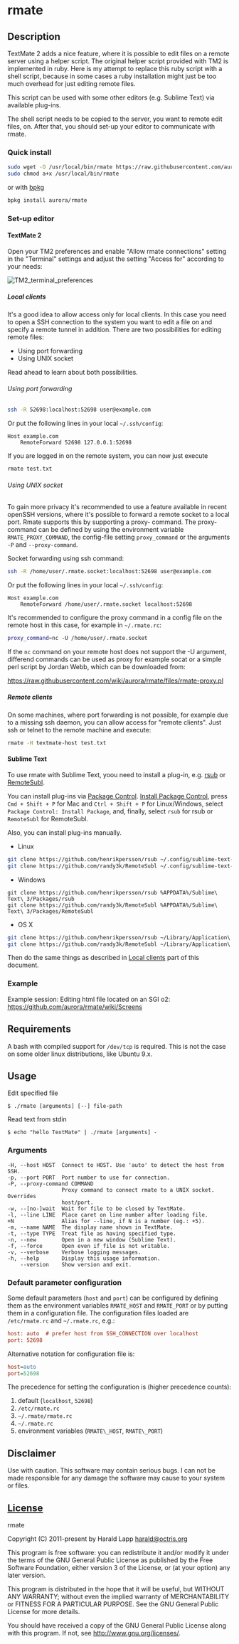 # rmate

## Description

TextMate 2 adds a nice feature, where it is possible to edit files on a remote server
using a helper script. The original helper script provided with TM2 is implemented in
ruby. Here is my attempt to replace this ruby script with a shell script, because in
some cases a ruby installation might just be too much overhead for just editing remote
files.

This script can be used with some other editors (e.g. Sublime Text) via available plug-ins.

The shell script needs to be copied to the server, you want to remote edit files, on.
After that, you should set-up your editor to communicate with rmate.

### Quick install

```bash
sudo wget -O /usr/local/bin/rmate https://raw.githubusercontent.com/aurora/rmate/master/rmate
sudo chmod a+x /usr/local/bin/rmate
```

or with [bpkg](https://github.com/bpkg/bpkg)

```bash
bpkg install aurora/rmate
```

### Set-up editor

#### TextMate 2

Open your TM2 preferences and enable "Allow rmate connections" setting in
the "Terminal" settings and adjust the setting "Access for" according to your needs:

![TM2_terminal_preferences](https://macromates.com/wp-content/uploads/2011/12/terminal_preferences.png)

##### Local clients

It's a good idea to allow access only for local clients. In this case you need to open
a SSH connection to the system you want to edit a file on and specify a remote tunnel in
addition. There are two possibilities for editing remote files:

* Using port forwarding
* Using UNIX socket

Read ahead to learn about both possibilities.

###### Using port forwarding

```bash
ssh -R 52698:localhost:52698 user@example.com
```

Or put the following lines in your local `~/.ssh/config`:

```ssh-conf
Host example.com
    RemoteForward 52698 127.0.0.1:52698
```

If you are logged in on the remote system, you can now just execute

```bash
rmate test.txt
```

###### Using UNIX socket

To gain more privacy it's recommended to use a feature available in recent openSSH versions, where
it's possible to forward a remote socket to a local port. Rmate supports this by supporting a proxy-
command. The proxy-command can be defined by using the environment variable `RMATE_PROXY_COMMAND`,
the config-file setting `proxy_command` or the arguments `-P` and `--proxy-command`.

Socket forwarding using ssh command:

```bash
ssh -R /home/user/.rmate.socket:localhost:52698 user@example.com
```

Or put the following lines in your local `~/.ssh/config`:

```ssh-conf
Host example.com
    RemoteForward /home/user/.rmate.socket localhost:52698
```

It's recommended to configure the proxy command in a config file on the remote host in this case, for
example in `~/.rmate.rc`:

```bash
proxy_command=nc -U /home/user/.rmate.socket
```

If the `nc` command on your remote host does not support the -U argument, differend commands can be used
as proxy for example socat or a simple perl script by Jordan Webb, which can be downloaded from:

https://raw.githubusercontent.com/wiki/aurora/rmate/files/rmate-proxy.pl

##### Remote clients

On some machines, where port forwarding is not possible, for example due to a missing ssh
daemon, you can allow access for "remote clients". Just ssh or telnet to the remote machine
and execute:

```bash
rmate -H textmate-host test.txt
```

#### Sublime Text

To use rmate with Sublime Text, yoou need to install a plug-in, e.g.
[rsub](https://github.com/henrikpersson/rsub)
or [RemoteSubl](https://github.com/randy3k/RemoteSubl).

You can install plug-ins via [Package Control](https://packagecontrol.io/).
[Install Package Control](https://packagecontrol.io/installation),
press `Cmd + Shift + P` for Mac and `Ctrl + Shift + P` for Linux/Windows,
select `Package Control: Install Package`,
and, finally, select `rsub` for rsub or `RemoteSubl` for RemoteSubl.

Also, you can install plug-ins manually.

* Linux
```bash
git clone https://github.com/henrikpersson/rsub ~/.config/sublime-text-3/Packages/rsub
git clone https://github.com/randy3k/RemoteSubl ~/.config/sublime-text-3/Packages/RemoteSubl
```

* Windows
```batch
git clone https://github.com/henrikpersson/rsub %APPDATA%/Sublime\ Text\ 3/Packages/rsub
git clone https://github.com/randy3k/RemoteSubl %APPDATA%/Sublime\ Text\ 3/Packages/RemoteSubl
```

* OS X
```bash
git clone https://github.com/henrikpersson/rsub ~/Library/Application\ Support/Sublime\ Text\ 3/Packages/rsub
git clone https://github.com/randy3k/RemoteSubl ~/Library/Application\ Support/Sublime\ Text\ 3/Packages/RemoteSubl
```

Then do the same things as described in [Local clients](#local-clients) part of this document.

### Example

Example session: Editing html file located on an SGI o2: <https://github.com/aurora/rmate/wiki/Screens>

## Requirements

A bash with compiled support for `/dev/tcp` is required. This is not the case on some
older linux distributions, like Ubuntu 9.x.

## Usage

Edit specified file

```console
$ ./rmate [arguments] [--] file-path
```

Read text from stdin

```console
$ echo "hello TextMate" | ./rmate [arguments] -
```

### Arguments

    -H, --host HOST  Connect to HOST. Use 'auto' to detect the host from SSH.
    -p, --port PORT  Port number to use for connection.
    -P, --proxy-command COMMAND
                     Proxy command to connect rmate to a UNIX socket. Overrides
                     host/port.
    -w, --[no-]wait  Wait for file to be closed by TextMate.
    -l, --line LINE  Place caret on line number after loading file.
    +N               Alias for --line, if N is a number (eg.: +5).
    -m, --name NAME  The display name shown in TextMate.
    -t, --type TYPE  Treat file as having specified type.
    -n, --new        Open in a new window (Sublime Text).
    -f, --force      Open even if file is not writable.
    -v, --verbose    Verbose logging messages.
    -h, --help       Display this usage information.
        --version    Show version and exit.


### Default parameter configuration

Some default parameters (`host` and `port`) can be configured by defining them
as the environment variables `RMATE_HOST` and `RMATE_PORT` or by putting them
in a configuration file. The configuration files loaded are `/etc/rmate.rc`
and `~/.rmate.rc`, e.g.:

```ini
host: auto  # prefer host from SSH_CONNECTION over localhost
port: 52698
```

Alternative notation for configuration file is:

```ini
host=auto
port=52698
```

The precedence for setting the configuration is (higher precedence counts):

1. default (`localhost`, `52698`)
2. `/etc/rmate.rc`
3. `~/.rmate/rmate.rc`
4. `~/.rmate.rc`
5. environment variables (`RMATE\_HOST`, `RMATE\_PORT`)

## Disclaimer

Use with caution. This software may contain serious bugs. I can not be made responsible for
any damage the software may cause to your system or files.

## [License](COPYING.txt)

rmate

Copyright (C) 2011-present by Harald Lapp <harald@octris.org>

This program is free software: you can redistribute it and/or modify it under the terms of the GNU General Public License as published by the Free Software Foundation, either version 3 of the License, or (at your option) any later version.

This program is distributed in the hope that it will be useful, but WITHOUT ANY WARRANTY; without even the implied warranty of MERCHANTABILITY or FITNESS FOR A PARTICULAR PURPOSE. See the GNU General Public License for more details.

You should have received a copy of the GNU General Public License along with this program. If not, see <http://www.gnu.org/licenses/>.
